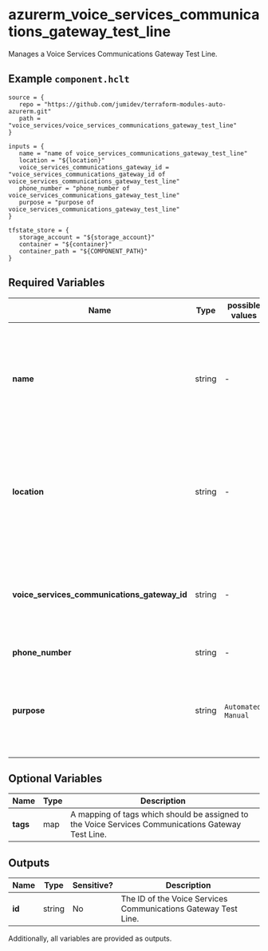 # azurerm_voice_services_communications_gateway_test_line

Manages a Voice Services Communications Gateway Test Line.

## Example `component.hclt`

```hcl
source = {
   repo = "https://github.com/jumidev/terraform-modules-auto-azurerm.git" 
   path = "voice_services/voice_services_communications_gateway_test_line" 
}

inputs = {
   name = "name of voice_services_communications_gateway_test_line" 
   location = "${location}" 
   voice_services_communications_gateway_id = "voice_services_communications_gateway_id of voice_services_communications_gateway_test_line" 
   phone_number = "phone_number of voice_services_communications_gateway_test_line" 
   purpose = "purpose of voice_services_communications_gateway_test_line" 
}

tfstate_store = {
   storage_account = "${storage_account}" 
   container = "${container}" 
   container_path = "${COMPONENT_PATH}" 
}

```

## Required Variables

| Name | Type |  possible values |  Description |
| ---- | --------- |  ----------- | ----------- |
| **name** | string |  -  |  Specifies the name which should be used for this Voice Services Communications Gateway Test Line. Changing this forces a new resource to be created. | 
| **location** | string |  -  |  Specifies the Azure Region where the Voice Services Communications Gateway Test Line should exist. Changing this forces a new resource to be created. | 
| **voice_services_communications_gateway_id** | string |  -  |  Specifies the ID of the Voice Services Communications Gateway. Changing this forces a new resource to be created. | 
| **phone_number** | string |  -  |  Specifies the phone number. | 
| **purpose** | string |  `Automated`, `Manual`  |  The purpose of the Voice Services Communications Gateway Test Line. Possible values are `Automated` or `Manual`. | 

## Optional Variables

| Name | Type |  Description |
| ---- | --------- |  ----------- |
| **tags** | map |  A mapping of tags which should be assigned to the Voice Services Communications Gateway Test Line. | 



## Outputs

| Name | Type | Sensitive? | Description |
| ---- | ---- | --------- | --------- |
| **id** | string | No  | The ID of the Voice Services Communications Gateway Test Line. | 

Additionally, all variables are provided as outputs.
